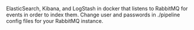 ElasticSearch, Kibana, and LogStash in docker that listens to RabbitMQ for events in order to index them.
Change user and passwords in ./pipeline config files for your RabbitMQ instance.
